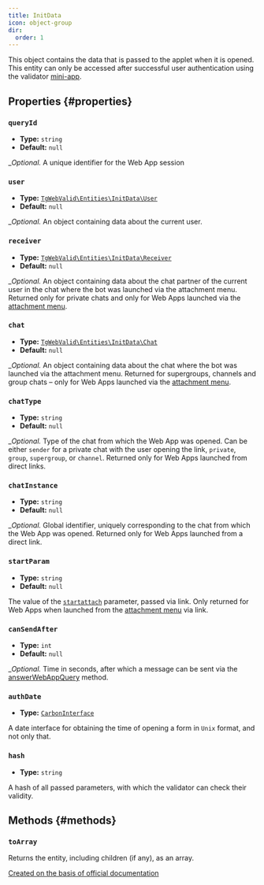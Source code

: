 ```yaml
---
title: InitData
icon: object-group
dir:
  order: 1
---
```


This object contains the data that is passed to the applet when it is opened. This entity can only be accessed after successful user authentication using the validator [mini-app](../../validator/mini-app.md).

## Properties {#properties}

### `queryId`

- **Type:** `string`
- **Default:** `null`

__Optional._ A unique identifier for the Web App session

### `user`

- **Type:** [`TgWebValid\Entities\InitData\User`](./user.md)
- **Default:** `null`

__Optional._ An object containing data about the current user.

### `receiver`

- **Type:** [`TgWebValid\Entities\InitData\Receiver`](./receiver.md)
- **Default:** `null`

__Optional._ An object containing data about the chat partner of the current user in the chat where the bot was launched via the attachment menu. Returned only for private chats and only for Web Apps launched via the [attachment menu](https://core.telegram.org/bots/webapps#adding-bots-to-the-attachment-menu).

### `chat`

- **Type:** [`TgWebValid\Entities\InitData\Chat`](./chat.md)
- **Default:** `null`

__Optional._ An object containing data about the chat where the bot was launched via the attachment menu. Returned for supergroups, channels and group chats – only for Web Apps launched via the [attachment menu](https://core.telegram.org/bots/webapps#adding-bots-to-the-attachment-menu).

### `chatType`

- **Type:** `string`
- **Default:** `null`

__Optional._ Type of the chat from which the Web App was opened. Can be either `sender` for a private chat with the user opening the link, `private`, `group`, `supergroup`, or `channel`. Returned only for Web Apps launched from direct links.

### `chatInstance`

- **Type:** `string`
- **Default:** `null`

__Optional._ Global identifier, uniquely corresponding to the chat from which the Web App was opened. Returned only for Web Apps launched from a direct link.

### `startParam`

- **Type:** `string`
- **Default:** `null`

The value of the [`startattach`](https://core.telegram.org/bots/webapps#adding-bots-to-the-attachment-menu) parameter, passed via link. Only returned for Web Apps when launched from the [attachment menu](https://core.telegram.org/bots/webapps#adding-bots-to-the-attachment-menu) via link.

### `canSendAfter`

- **Type:** `int`
- **Default:** `null`

__Optional._ Time in seconds, after which a message can be sent via the [answerWebAppQuery](https://core.telegram.org/bots/api#answerwebappquery) method.

### `authDate`

- **Type:** [`CarbonInterface`](https://carbon.nesbot.com/docs/)

A date interface for obtaining the time of opening a form in `Unix` format, and not only that.

### `hash`

- **Type:** `string`

A hash of all passed parameters, with which the validator can check their validity.

## Methods {#methods}

### `toArray`

Returns the entity, including children (if any), as an array.

[Created on the basis of official documentation](https://core.telegram.org/bots/webapps#webappinitdata)